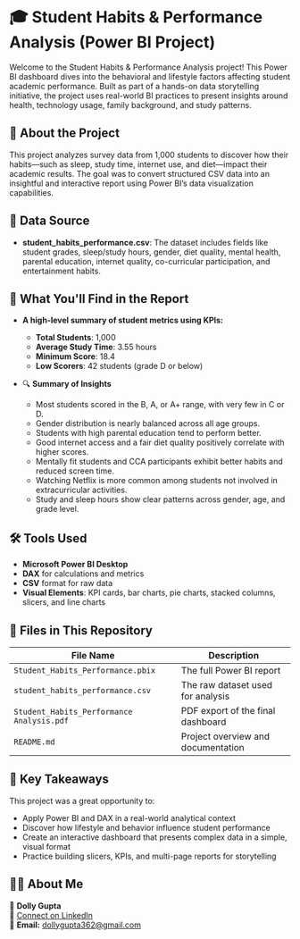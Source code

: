 # 🎓 Student Habits & Performance Analysis (Power BI Project)

Welcome to the Student Habits & Performance Analysis project! This Power BI dashboard dives into the behavioral and lifestyle factors affecting student academic performance. Built as part of a hands-on data storytelling initiative, the project uses real-world BI practices to present insights around health, technology usage, family background, and study patterns.

## 📘 About the Project

This project analyzes survey data from 1,000 students to discover how their habits—such as sleep, study time, internet use, and diet—impact their academic results. The goal was to convert structured CSV data into an insightful and interactive report using Power BI’s data visualization capabilities.

## 📂 Data Source

- **student_habits_performance.csv**: The dataset includes fields like student grades, sleep/study hours, gender, diet quality, mental health, parental education, internet quality, co-curricular participation, and entertainment habits.

## 📌 What You'll Find in the Report

- **A high-level summary of student metrics using KPIs:**
  - **Total Students**: 1,000  
  - **Average Study Time**: 3.55 hours  
  - **Minimum Score**: 18.4  
  - **Low Scorers**: 42 students (grade D or below)  

- 🔍 **Summary of Insights**
  - Most students scored in the B, A, or A+ range, with very few in C or D.
  - Gender distribution is nearly balanced across all age groups.
  - Students with high parental education tend to perform better.
  - Good internet access and a fair diet quality positively correlate with higher scores.
  - Mentally fit students and CCA participants exhibit better habits and reduced screen time.
  - Watching Netflix is more common among students not involved in extracurricular activities.
  - Study and sleep hours show clear patterns across gender, age, and grade level.

## 🛠 Tools Used

- **Microsoft Power BI Desktop**
- **DAX** for calculations and metrics
- **CSV** format for raw data
- **Visual Elements**: KPI cards, bar charts, pie charts, stacked columns, slicers, and line charts

## 🧰 Files in This Repository

| File Name                             | Description                              |
|--------------------------------------|------------------------------------------|
| `Student_Habits_Performance.pbix`    | The full Power BI report                 |
| `student_habits_performance.csv`     | The raw dataset used for analysis        |
| `Student_Habits_Performance Analysis.pdf` | PDF export of the final dashboard    |
| `README.md`                          | Project overview and documentation       |

## 🧠 Key Takeaways

This project was a great opportunity to:
- Apply Power BI and DAX in a real-world analytical context
- Discover how lifestyle and behavior influence student performance
- Create an interactive dashboard that presents complex data in a simple, visual format
- Practice building slicers, KPIs, and multi-page reports for storytelling

## 🙋‍♂️ About Me
👤 **Dolly Gupta**  
🔗 [Connect on LinkedIn](www.linkedin.com/in/dolly-gupta-3b54b8229)  
📧 **Email:** dollygupta362@gmail.com
